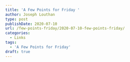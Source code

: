 ```yaml
---
title: 'A Few Points for Friday '
author: Joseph Louthan
type: post
publishDate: 2020-07-10
url: /few-points-friday/2020-07-10-few-points-friday/
categories:
  - Links
tags:
  - 'A Few Points for Friday'
draft: true
---
```


